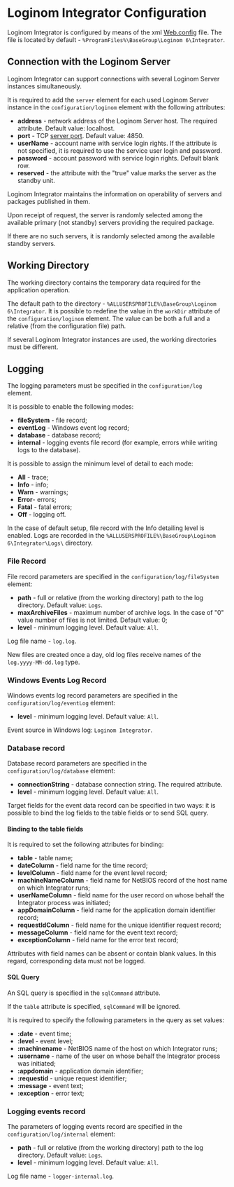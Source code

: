 # Loginom Integrator Configuration

Loginom Integrator is configured by means of the xml [Web.config](https://ru.wikipedia.org/wiki/Web.config) file. The file is located by default - `%ProgramFiles%\BaseGroup\Loginom 6\Integrator`.

## Connection with the Loginom Server

Loginom Integrator can support connections with several Loginom Server instances simultaneously.

It is required to add the `server` element for each used Loginom Server instance in the `configuration/loginom` element with the following attributes:

* **address** - network address of the Loginom Server host. The required attribute. Default value: localhost.
* **port** - TCP [server port](../server/setup.md#parametry-loginom-server). Default value: 4850.
* **userName** - account name with service login rights. If the attribute is not specified, it is required to use the service user login and password.
* **password** - account password with service login rights. Default blank row.
* **reserved** - the attribute with the "true" value marks the server as the standby unit.

Loginom Integrator maintains the information on operability of servers and packages published in them.

Upon receipt of request, the server is randomly selected among the available primary (not standby) servers providing the required package.

If there are no such servers, it is randomly selected among the available standby servers.

## Working Directory

The working directory contains the temporary data required for the application operation.

The default path to the directory - `%ALLUSERSPROFILE%\BaseGroup\Loginom 6\Integrator`.  It is possible to redefine the value in the `workDir` attribute of the `configuration/loginom` element. The value can be both a full and a relative (from the configuration file) path.

If several Loginom Integrator instances are used, the working directories must be different.

## Logging

The logging parameters must be specified in the `configuration/log` element.

It is possible to enable the following modes:

* **fileSystem** - file record;
* **eventLog** - Windows event log record;
* **database** - database record;
* **internal** - logging events file record (for example, errors while writing logs to the database).

It is possible to assign the minimum level of detail to each mode:

* **All** - trace;
* **Info** - info;
* **Warn** - warnings;
* **Error**- errors;
* **Fatal** - fatal errors;
* **Off** - logging off.

In the case of default setup, file record with the Info detailing level is enabled. Logs are recorded in the `%ALLUSERSPROFILE%\BaseGroup\Loginom 6\Integrator\Logs\` directory.

### File Record

File record parameters are specified in the `configuration/log/fileSystem` element:

* **path** - full or relative (from the working directory) path to the log directory. Default value: `Logs`.
* **maxArchiveFiles** - maximum number of archive logs. In the case of "0" value number of files is not limited. Default value: 0;
* **level** - minimum logging level. Default value: `All`.

Log file name - `log.log`.

New files are created once a day, old log files receive names of the `log.yyyy-MM-dd.log` type.

### Windows Events Log Record

Windows events log record parameters are specified in the `configuration/log/eventLog` element:

* **level** - minimum logging level. Default value: `All`.

Event source in Windows log: `Loginom Integrator`.

### Database record

Database record parameters are specified in the `configuration/log/database` element:

* **connectionString** - database connection string. The required attribute.
* **level** - minimum logging level. Default value: `All`.

Target fields for the event data record can be specified in two ways: it is possible to bind the log fields to the table fields or to send SQL query.

#### Binding to the table fields

It is required to set the following attributes for binding:

* **table** - table name;
* **dateColumn** - field name for the time record;
* **levelColumn** - field name for the event level record;
* **machineNameColumn** - field name for NetBIOS record of the host name on which Integrator runs;
* **userNameColumn** - field name for the user record on whose behalf the Integrator process was initiated;
* **appDomainColumn** - field name for the application domain identifier record;
* **requestIdColumn** - field name for the unique identifier request record;
* **messageColumn** - field name for the event text record;
* **exceptionColumn** - field name for the error text record;

Attributes with field names can be absent or contain blank values. In this regard, corresponding data must not be logged.

#### SQL Query

An SQL query is specified in the `sqlCommand` attribute.

If the `table` attribute is specified, `sqlCommand` will be ignored.

It is required to specify the following parameters in the query as set values:

* **:date** - event time;
* **:level** - event level;
* **:machinename** - NetBIOS name of the host on which Integrator runs;
* **:username** - name of the user on whose behalf the Integrator process was initiated;
* **:appdomain** - application domain identifier;
* **:requestid** - unique request identifier;
* **:message** - event text;
* **:exception** - error text;

### Logging events record

The parameters of logging events record are specified in the `configuration/log/internal` element:

* **path** - full or relative (from the working directory) path to the log directory. Default value: `Logs`.
* **level** - minimum logging level. Default value: `All`.

Log file name - `logger-internal.log`.
